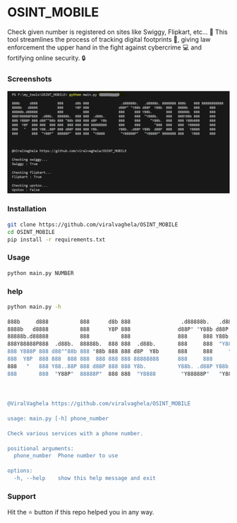 # OSINT_MOBILE
Check given number is registered on sites like  Swiggy, Flipkart, etc...
🚀 This tool streamlines the process of tracking digital footprints 👣, giving law enforcement the upper hand in the fight against cybercrime 💻 and fortifying online security. 🔒
### Screenshots
![Screenshot](screenshots/menu.png)

### Installation
```bash
git clone https://github.com/viralvaghela/OSINT_MOBILE
cd OSINT_MOBILE
pip install -r requirements.txt
```

### Usage
```bash
python main.py NUMBER
```

### help
```bash
python main.py -h

888b     d888          888      d8b 888                .d88888b.   .d8888b. 8888888 888b    888 88888888888 
8888b   d8888          888      Y8P 888               d88P" "Y88b d88P  Y88b  888   8888b   888     888     
88888b.d88888          888          888               888     888 Y88b.       888   88888b  888     888     
888Y88888P888  .d88b.  88888b.  888 888  .d88b.       888     888  "Y888b.    888   888Y88b 888     888     
888 Y888P 888 d88""88b 888 "88b 888 888 d8P  Y8b      888     888     "Y88b.  888   888 Y88b888     888     
888  Y8P  888 888  888 888  888 888 888 88888888      888     888       "888  888   888  Y88888     888     
888   "   888 Y88..88P 888 d88P 888 888 Y8b.          Y88b. .d88P Y88b  d88P  888   888   Y8888     888     
888       888  "Y88P"  88888P"  888 888  "Y8888        "Y88888P"   "Y8888P" 8888888 888    Y888     888     



@ViralVaghela https://github.com/viralvaghela/OSINT_MOBILE

usage: main.py [-h] phone_number

Check various services with a phone number.

positional arguments:
  phone_number  Phone number to use

options:
  -h, --help    show this help message and exit
```

### Support
Hit the ⭐️ button if this repo helped you in any way.
